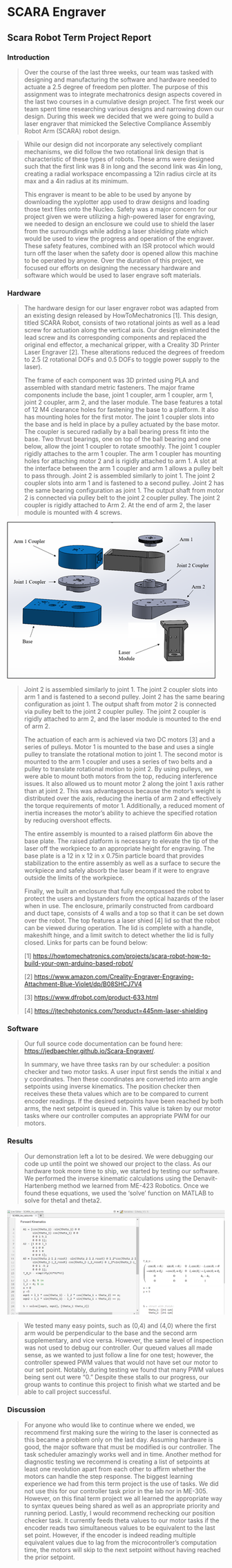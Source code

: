 # SCARA Engraver
## Scara Robot Term Project Report
### Introduction
> Over the course of the last three weeks, our team was tasked with designing 
> and manufacturing the software and hardware needed to actuate a 2.5 degree of 
> freedom pen plotter. The purpose of this assignment was to integrate mechatronics
> design aspects covered in the last two courses in a cumulative design project. 
> The first week our team spent time researching various designs and narrowing down our design.
> During this week we decided that we were going to build a laser engraver that mimicked 
> the Selective Compliance Assembly Robot Arm (SCARA) robot design. 

> While our design did not incorporate any selectively compliant mechanisms, 
> we did follow the two rotational link design that is characteristic of these 
> types of robots.  These arms were designed such that the first link was 8 in
> long and the second link was 4in long, creating a radial workspace encompassing 
> a 12in radius circle at its max and a 4in radius at its minimum. 
>
> This engraver is meant to be able to be used by anyone by downloading the 
> xyplotter app used to draw designs and loading those text files onto the Nucleo.
> Safety was a major concern for our project given we were utilizing a high-powered
> laser for engraving, we needed to design an enclosure we could use to shield the laser 
> from the surroundings while adding a laser shielding plate which would be used to view the 
> progress and operation of the engraver. These safety features, combined with an ISR protocol 
> which would turn off the laser when the safety door is opened allow this machine to be operated 
> by anyone. Over the duration of this project, we focused our efforts on designing the necessary 
> hardware and software which would be used to laser engrave soft materials. 
### Hardware
> The hardware design for our laser engraver robot was adapted from an existing 
> design released by HowToMechatronics [1]. This design, titled SCARA Robot, 
> consists of two rotational joints as well as a lead screw for actuation along the vertical axis.
> Our design eliminated the lead screw and its corresponding components and replaced the original
> end effector, a mechanical gripper, with a Creality 3D Printer Laser Engraver [2]. 
> These alterations reduced the degrees of freedom to 2.5 (2 rotational DOFs and 0.5 DOFs to 
> toggle power supply to the laser). 
>
> The frame of each component was 3D printed using PLA and assembled with standard metric fasteners.
> The major frame components include the base, joint 1 coupler, arm 1 coupler, arm 1, 
> joint 2 coupler, arm 2, and the laser module. The base features a total of 12 M4 clearance 
> holes for fastening the base to a platform. It also has mounting holes for the first motor. 
> The joint 1 coupler slots into the base and is held in place by a pulley actuated by the base motor.
> The coupler is secured radially by a ball bearing press fit into the base. Two thrust bearings,
> one on top of the ball bearing and one below, allow the joint 1 coupler to rotate smoothly. 
> The joint 1 coupler rigidly attaches to the arm 1 coupler. The arm 1 coupler has mounting 
> holes for attaching motor 2 and is rigidly attached to arm 1. A slot at the interface 
> between the arm 1 coupler and arm 1 allows a pulley belt to pass through. Joint 2 is 
> assembled similarly to joint 1. The joint 2 coupler slots into arm 1 and is fastened 
> to a second pulley. Joint 2 has the same bearing configuration as joint 1. 
> The output shaft from motor 2 is connected via pulley belt to the joint 2 coupler pulley. 
> The joint 2 coupler is rigidly attached to Arm 2. At the end of arm 2, 
> the laser module is mounted with 4 screws. 
> 
![SCARA Exploded View](CAD_drawings.png)
> 
> Joint 2 is assembled similarly to joint 1. The joint 2 coupler slots into 
> arm 1 and is fastened to a second pulley. Joint 2 has the same bearing 
> configuration as joint 1. The output shaft from motor 2 is connected via 
> pulley belt to the joint 2 coupler pulley. The joint 2 coupler is rigidly
> attached to arm 2, and the laser module is mounted to the end of arm 2.
>
> The actuation of each arm is achieved via two DC motors [3] and a series of pulleys. 
> Motor 1 is mounted to the base and uses a single pulley to translate the rotational
> motion to joint 1. The second motor is mounted to the arm 1 coupler and uses a series 
> of two belts and a pulley to translate rotational motion to joint 2. By using pulleys, 
> we were able to mount both motors from the top, reducing interference issues. 
> It also allowed us to mount motor 2 along the joint 1 axis rather than at joint 2.
> This was advantageous because the motor’s weight is distributed over the axis, 
> reducing the inertia of arm 2 and effectively the torque requirements of motor 1. 
> Additionally, a reduced moment of inertia increases the motor’s ability to achieve 
> the specified rotation by reducing overshoot effects. 
>
> The entire assembly is mounted to a raised platform 6in above the base plate. 
> The raised platform is necessary to elevate the tip of the laser off the workpiece 
> to an appropriate height for engraving. The base plate is a 12 in x 12 in x 0.75in 
> particle board that provides stabilization to the entire assembly as well as a 
> surface to secure the workpiece and safely absorb the laser beam if it were to 
> engrave outside the limits of the workpiece. 
>
> Finally, we built an enclosure that fully encompassed the robot to protect 
> the users and bystanders from the optical hazards of the laser when in use. 
> The enclosure, primarily constructed from cardboard and duct tape, consists 
> of 4 walls and a top so that it can be set down over the robot. 
> The top features a laser shied [4] lid so that the robot can be viewed during operation.
> The lid is complete with a handle, makeshift hinge, and a limit switch to detect whether the lid is fully closed. 
> Links for parts can be found below:
>
> [1] https://howtomechatronics.com/projects/scara-robot-how-to-build-your-own-arduino-based-robot/
>
> [2] https://www.amazon.com/Creality-Engraver-Engraving-Attachment-Blue-Violet/dp/B08SHCJ7V4
>
> [3] https://www.dfrobot.com/product-633.html
>
> [4] https://jtechphotonics.com/?product=445nm-laser-shielding
>
### Software
> Our full source code documentation can be found here: https://jedbaechler.github.io/Scara-Engraver/.
>
> In summary, we have three tasks ran by our scheduler: a position checker and two motor tasks. 
> A user input first sends the initial x and y coordinates. Then these coordinates 
> are converted into arm angle setpoints using inverse kinematics. 
> The position checker then receives these theta values which are to be compared 
> to current encoder readings. If the desired setpoints have been reached by both arms, 
> the next setpoint is queued in. This value is taken by our motor tasks where our controller 
> computes an appropriate PWM for our motors.
### Results
> Our demonstration left a lot to be desired. We were debugging our code up until
> the point we showed our project to the class. As our hardware took more time to ship,
> we started by testing our software. We performed the inverse kinematic calculations using
> the Denavit-Hartenberg method we learned from ME-423 Robotics. Once we found these equations, 
> we used the ‘solve’ function on MATLAB to solve for theta1 and theta2. 
>
![MATLAB Calculations](matlab_code.png)
>
> We tested many easy points, such as (0,4) and (4,0) where the first arm would 
> be perpendicular to the base and the second arm supplementary, and vice versa. 
> However, the same level of inspection was not used to debug our controller. 
> Our queued values all made sense, as we wanted to just follow a line for one test; 
> however, the controller spewed PWM values that would not have set our motor to our set point.
> Notably, during testing we found that many PWM values being sent out were “0.” 
> Despite these stalls to our progress, our group wants to continue this project to finish what we started and be able to call project successful. 
>
### Discussion
> For anyone who would like to continue where we ended, we recommend first making sure 
> the wiring to the laser is connected as this became a problem only on the last day. 
> Assuming hardware is good, the major software that must be modified is our controller.
> The task scheduler amazingly works well and in time. Another method for diagnostic testing 
> we recommend is creating a list of setpoints at least one revolution apart from each other 
> to affirm whether the motors can handle the step response. The biggest learning experience 
> we had from this term project is the use of tasks. We did not use this for our controller 
> task prior in the lab nor in ME-305. However, on this final term project we all learned the
> appropriate way to syntax queues being shared as well as an appropriate priority and running period.
> Lastly, I would recommend rechecking our position checker task. 
> It currently feeds theta values to our motor tasks if the encoder reads two simultaneous
> values to be equivalent to the last set point. However, if the encoder is indeed reading 
> multiple equivalent values due to lag from the microcontroller’s computation time, 
> the motors will skip to the next setpoint without having reached the prior setpoint. 

    